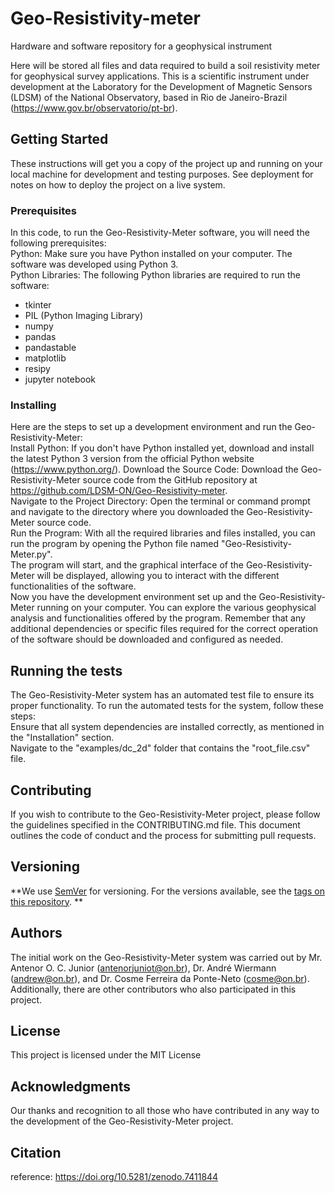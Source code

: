 # Geo-Resistivity-meter 

Hardware and software repository for a geophysical instrument 

Here will be stored all files and data required to build a soil resistivity meter for geophysical survey applications. This is a scientific instrument under development at the Laboratory for the Development of Magnetic Sensors (LDSM) of the National Observatory, based in Rio de Janeiro-Brazil (https://www.gov.br/observatorio/pt-br). 

## Getting Started

These instructions will get you a copy of the project up and running on your local machine for development and testing purposes. See deployment for notes on how to deploy the project on a live system.

### Prerequisites

In this code, to run the Geo-Resistivity-Meter software, you will need the following prerequisites:
<br>
Python: Make sure you have Python installed on your computer. The software was developed using Python 3.
<br>
Python Libraries: The following Python libraries are required to run the software:<br>
<ul>
<li>tkinter</li>
<li>PIL (Python Imaging Library)</li>
<li>numpy</li>
<li>pandas</li>
<li>pandastable</li>
<li>matplotlib</li>
<li>resipy</li>
<li>jupyter notebook</li>
</ul>



### Installing

Here are the steps to set up a development environment and run the Geo-Resistivity-Meter:
<br>
Install Python: If you don't have Python installed yet, download and install the latest Python 3 version from the official Python website (https://www.python.org/).
Download the Source Code: Download the Geo-Resistivity-Meter source code from the GitHub repository at https://github.com/LDSM-ON/Geo-Resistivity-meter.
<br>
Navigate to the Project Directory: Open the terminal or command prompt and navigate to the directory where you downloaded the Geo-Resistivity-Meter source code.
<br>
Run the Program: With all the required libraries and files installed, you can run the program by opening the Python file named "Geo-Resistivity-Meter.py". <br>
The program will start, and the graphical interface of the Geo-Resistivity-Meter will be displayed, allowing you to interact with the different functionalities of the software.
<br>
Now you have the development environment set up and the Geo-Resistivity-Meter running on your computer. You can explore the various geophysical analysis and functionalities offered by the program. Remember that any additional dependencies or specific files required for the correct operation of the software should be downloaded and configured as needed.

## Running the tests

The Geo-Resistivity-Meter system has an automated test file to ensure its proper functionality. To run the automated tests for the system, follow these steps:
<br>
Ensure that all system dependencies are installed correctly, as mentioned in the "Installation" section.
<br>
Navigate to the "examples/dc_2d" folder that contains the "root_file.csv" file.



## Contributing

If you wish to contribute to the Geo-Resistivity-Meter project, please follow the guidelines specified in the CONTRIBUTING.md file. This document outlines the code of conduct and the process for submitting pull requests.

## Versioning

**We use [SemVer](http://semver.org/) for versioning. For the versions available, see the [tags on this repository](https://github.com/your/project/tags). **

## Authors

The initial work on the Geo-Resistivity-Meter system was carried out by Mr. Antenor O. C. Junior (antenorjuniot@on.br), Dr. André Wiermann (andrew@on.br), and Dr. Cosme Ferreira da Ponte-Neto (cosme@on.br). Additionally, there are other contributors who also participated in this project.

## License

This project is licensed under the MIT License 

## Acknowledgments

Our thanks and recognition to all those who have contributed in any way to the development of the Geo-Resistivity-Meter project.

## Citation 

reference: https://doi.org/10.5281/zenodo.7411844

